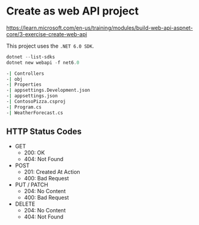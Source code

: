 # Create as web API project

https://learn.microsoft.com/en-us/training/modules/build-web-api-aspnet-core/3-exercise-create-web-api

This project uses the `.NET 6.0 SDK`.

```powershell
dotnet --list-sdks
dotnet new webapi -f net6.0
```

```bash
-| Controllers
-| obj
-| Properties
-| appsettings.Development.json
-| appsettings.json
-| ContosoPizza.csproj
-| Program.cs
-| WeatherForecast.cs
```

## HTTP Status Codes

* GET
  * 200: OK
  * 404: Not Found
* POST
  * 201: Created At Action
  * 400: Bad Request
* PUT / PATCH
  * 204: No Content
  * 400: Bad Request
* DELETE
  * 204: No Content
  * 404: Not Found
